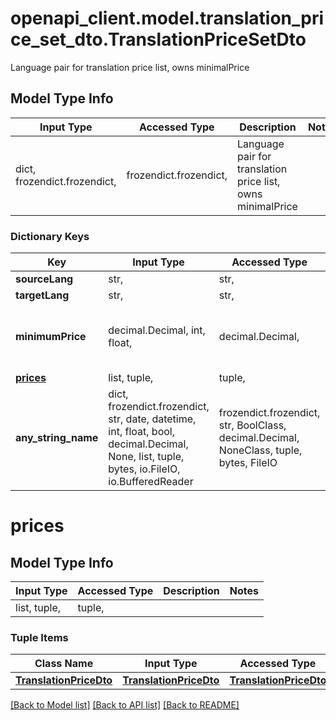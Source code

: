 # openapi_client.model.translation_price_set_dto.TranslationPriceSetDto

Language pair for translation price list, owns minimalPrice

## Model Type Info
Input Type | Accessed Type | Description | Notes
------------ | ------------- | ------------- | -------------
dict, frozendict.frozendict,  | frozendict.frozendict,  | Language pair for translation price list, owns minimalPrice | 

### Dictionary Keys
Key | Input Type | Accessed Type | Description | Notes
------------ | ------------- | ------------- | ------------- | -------------
**sourceLang** | str,  | str,  |  | [optional] 
**targetLang** | str,  | str,  |  | [optional] 
**minimumPrice** | decimal.Decimal, int, float,  | decimal.Decimal,  |  | [optional] value must be a 64 bit float
**[prices](#prices)** | list, tuple,  | tuple,  |  | [optional] 
**any_string_name** | dict, frozendict.frozendict, str, date, datetime, int, float, bool, decimal.Decimal, None, list, tuple, bytes, io.FileIO, io.BufferedReader | frozendict.frozendict, str, BoolClass, decimal.Decimal, NoneClass, tuple, bytes, FileIO | any string name can be used but the value must be the correct type | [optional]

# prices

## Model Type Info
Input Type | Accessed Type | Description | Notes
------------ | ------------- | ------------- | -------------
list, tuple,  | tuple,  |  | 

### Tuple Items
Class Name | Input Type | Accessed Type | Description | Notes
------------- | ------------- | ------------- | ------------- | -------------
[**TranslationPriceDto**](TranslationPriceDto.md) | [**TranslationPriceDto**](TranslationPriceDto.md) | [**TranslationPriceDto**](TranslationPriceDto.md) |  | 

[[Back to Model list]](../../README.md#documentation-for-models) [[Back to API list]](../../README.md#documentation-for-api-endpoints) [[Back to README]](../../README.md)

